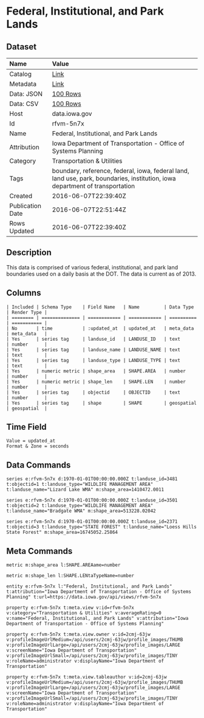# Federal, Institutional, and Park Lands

## Dataset

| Name | Value |
| :--- | :---- |
| Catalog | [Link](https://catalog.data.gov/dataset/federal-institutional-and-park-lands) |
| Metadata | [Link](https://data.iowa.gov/api/views/rfvm-5n7x) |
| Data: JSON | [100 Rows](https://data.iowa.gov/api/views/rfvm-5n7x/rows.json?max_rows=100) |
| Data: CSV | [100 Rows](https://data.iowa.gov/api/views/rfvm-5n7x/rows.csv?max_rows=100) |
| Host | data.iowa.gov |
| Id | rfvm-5n7x |
| Name | Federal, Institutional, and Park Lands |
| Attribution | Iowa Department of Transportation - Office of Systems Planning |
| Category | Transportation & Utilities |
| Tags | boundary, reference, federal, iowa, federal land, land use, park, boundaries, institution, iowa department of transportation |
| Created | 2016-06-07T22:39:40Z |
| Publication Date | 2016-06-07T22:51:44Z |
| Rows Updated | 2016-06-07T22:39:40Z |

## Description

This data is comprised of various federal, institutional, and park land boundaries used on a daily basis at the DOT. The data is current as of 2013.

## Columns

```ls
| Included | Schema Type    | Field Name   | Name         | Data Type  | Render Type |
| ======== | ============== | ============ | ============ | ========== | =========== |
| No       | time           | :updated_at  | updated_at   | meta_data  | meta_data   |
| Yes      | series tag     | landuse_id   | LANDUSE_ID   | text       | number      |
| Yes      | series tag     | landuse_name | LANDUSE_NAME | text       | text        |
| Yes      | series tag     | landuse_type | LANDUSE_TYPE | text       | text        |
| Yes      | numeric metric | shape_area   | SHAPE.AREA   | number     | number      |
| Yes      | numeric metric | shape_len    | SHAPE.LEN    | number     | number      |
| Yes      | series tag     | objectid     | OBJECTID     | text       | number      |
| Yes      | series tag     | shape        | SHAPE        | geospatial | geospatial  |
```

## Time Field

```ls
Value = updated_at
Format & Zone = seconds
```

## Data Commands

```ls
series e:rfvm-5n7x d:1970-01-01T00:00:00.000Z t:landuse_id=3481 t:objectid=1 t:landuse_type="WILDLIFE MANAGEMENT AREA" t:landuse_name="Lizard Lake WMA" m:shape_area=1410472.0011

series e:rfvm-5n7x d:1970-01-01T00:00:00.000Z t:landuse_id=3501 t:objectid=2 t:landuse_type="WILDLIFE MANAGEMENT AREA" t:landuse_name="Bradgate WMA" m:shape_area=513228.02042

series e:rfvm-5n7x d:1970-01-01T00:00:00.000Z t:landuse_id=2371 t:objectid=3 t:landuse_type="STATE FOREST" t:landuse_name="Loess Hills State Forest" m:shape_area=16745052.25864
```

## Meta Commands

```ls
metric m:shape_area l:SHAPE.AREAame=number

metric m:shape_len l:SHAPE.LENtaTypeName=number

entity e:rfvm-5n7x l:"Federal, Institutional, and Park Lands" t:attribution="Iowa Department of Transportation - Office of Systems Planning" t:url=https://data.iowa.gov/api/views/rfvm-5n7x

property e:rfvm-5n7x t:meta.view v:id=rfvm-5n7x v:category="Transportation & Utilities" v:averageRating=0 v:name="Federal, Institutional, and Park Lands" v:attribution="Iowa Department of Transportation - Office of Systems Planning"

property e:rfvm-5n7x t:meta.view.owner v:id=2cmj-63jw v:profileImageUrlMedium=/api/users/2cmj-63jw/profile_images/THUMB v:profileImageUrlLarge=/api/users/2cmj-63jw/profile_images/LARGE v:screenName="Iowa Department of Transportation" v:profileImageUrlSmall=/api/users/2cmj-63jw/profile_images/TINY v:roleName=administrator v:displayName="Iowa Department of Transportation"

property e:rfvm-5n7x t:meta.view.tableauthor v:id=2cmj-63jw v:profileImageUrlMedium=/api/users/2cmj-63jw/profile_images/THUMB v:profileImageUrlLarge=/api/users/2cmj-63jw/profile_images/LARGE v:screenName="Iowa Department of Transportation" v:profileImageUrlSmall=/api/users/2cmj-63jw/profile_images/TINY v:roleName=administrator v:displayName="Iowa Department of Transportation"
```